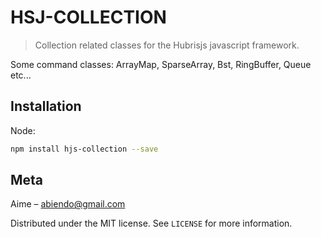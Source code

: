 # HSJ-COLLECTION
> Collection related classes for the Hubrisjs javascript framework.

Some command classes: ArrayMap, SparseArray, Bst, RingBuffer, Queue etc...

## Installation

Node:

```sh
npm install hjs-collection --save
```

## Meta

Aime – abiendo@gmail.com

Distributed under the MIT license. See ``LICENSE`` for more information.